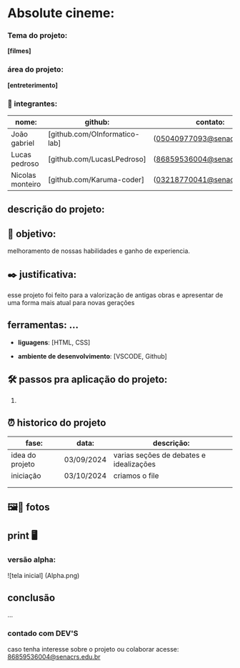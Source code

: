 # Absolute cineme:

### Tema do projeto:

**[filmes]**

### área do projeto:

**[entreterimento]**

### 👥 integrantes:

|nome:            |github:                        | contato:                    |
|-----------------|-------------------------------|-----------------------------|
|João gabriel     | [github.com/OInformatico-lab] | (05040977093@senacrs.edu.br)|
|Lucas pedroso    | [github.com/LucasLPedroso]    | (86859536004@senacrs.edu.br)|
|Nicolas monteiro | [github.com/Karuma-coder]     | (03218770041@senacrs.edu.br)|

## descrição do projeto:



## 🎯 objetivo:

melhoramento de nossas habilidades e ganho de experiencia.

## ✒️ justificativa:

esse projeto foi feito para a valorização de antigas obras e apresentar de uma forma mais atual para novas gerações

## ferramentas: ...

- **liguagens**: [HTML, CSS]


- **ambiente de desenvolvimento**: [VSCODE, Github]


## 🛠️ passos pra aplicação do projeto: 

1.



## ⏰ historico do projeto

|fase:            |data:                          | descrição:                            |
|-----------------|-------------------------------|---------------------------------------|
|idea do projeto  |         03/09/2024            |varias seções de debates e idealizações|
|iniciação        |         03/10/2024            |criamos o file                         | 
|                 |                               |                                       |
|                 |                               |                                       |



##  🖼️📸 fotos

##  print 🖥️

### versão alpha:
![tela inicial] (Alpha.png)


## conclusão

...


### contado com DEV'S 

caso tenha interesse sobre o projeto ou colaborar acesse: 86859536004@senacrs.edu.br